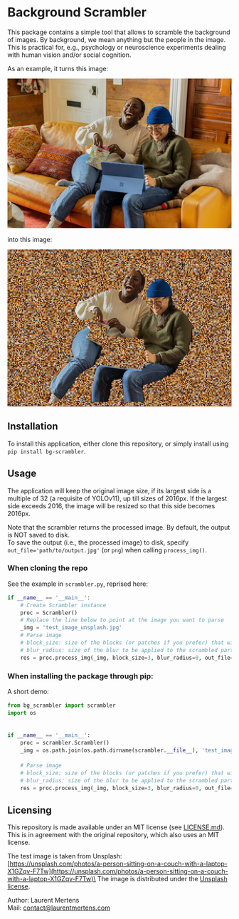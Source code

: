 # Background Scrambler
This package contains a simple tool that allows to scramble the background of images. By background, we mean anything but the people in the image. This is practical for, e.g., psychology or neuroscience experiments dealing with human vision and/or social cognition.

As an example, it turns this image:

<div align="center">
<img src="./bg_scrambler/test_image_unsplash.jpg" width="640px">
</div>

into this image:
<div align="center">
<img src="./bg_scrambler/res_image.jpg" width="640px">
</div>


## Installation
To install this application, either clone this repository, or simply install using
```pip install bg-scrambler```.

## Usage
The application will keep the original image size, if its largest side is a multiple of 32 (a requisite of YOLOv11),
up till sizes of 2016px. If the largest side exceeds 2016, the image will be resized so that this side becomes 2016px.

Note that the scrambler returns the processed image. By default, the output is NOT saved to disk.\
To save the output (i.e., the processed image) to disk, specify ```out_file='path/to/output.jpg'``` (or ```png```) when calling ```process_img()```.

### When cloning the repo
See the example in ```scrambler.py```, reprised here:
```python
if __name__ == '__main__':
    # Create Scrambler instance
    proc = Scrambler()
    # Replace the line below to point at the image you want to parse
    _img = 'test_image_unsplash.jpg'
    # Parse image
    # block_size: size of the blocks (or patches if you prefer) that will be randomly swapped around
    # blur_radius: size of the blur to be applied to the scrambled part
    res = proc.process_img(_img, block_size=3, blur_radius=0, out_file=None, b_show=True)
```

### When installing the package through pip:
A short demo:
```python
from bg_scrambler import scrambler
import os


if __name__ == '__main__':
    proc = scrambler.Scrambler()
    _img = os.path.join(os.path.dirname(scrambler.__file__), 'test_image_unsplash.jpg')

    # Parse image
    # block_size: size of the blocks (or patches if you prefer) that will be randomly swapped around
    # blur_radius: size of the blur to be applied to the scrambled part
    res = proc.process_img(_img, block_size=3, blur_radius=0, out_file=None, b_show=True)
```

## Licensing
This repository is made available under an MIT license (see [LICENSE.md](./LICENSE.md)).
This is in agreement with the original repository, which also uses an MIT license.

The test image is taken from Unsplash:\
[https://unsplash.com/photos/a-person-sitting-on-a-couch-with-a-laptop-X1GZqv-F7Tw](https://unsplash.com/photos/a-person-sitting-on-a-couch-with-a-laptop-X1GZqv-F7Tw)\
The image is distributed under the [Unsplash license](https://unsplash.com/license).

Author: Laurent Mertens\
Mail: [contact@laurentmertens.com](contact@laurentmertens.com)
